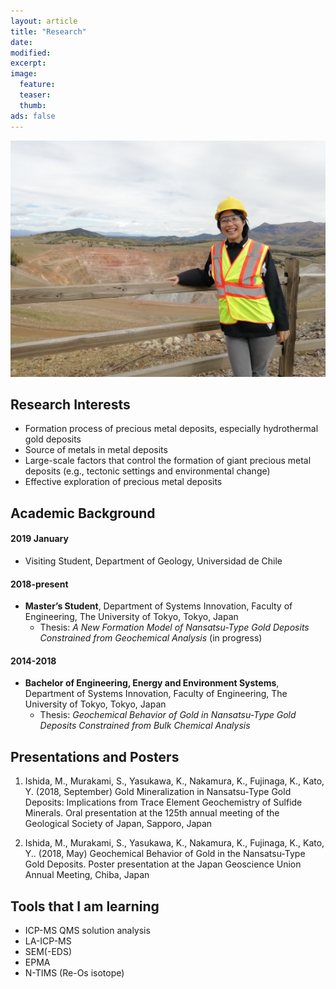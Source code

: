 ```yaml
---
layout: article
title: "Research"
date:
modified:
excerpt:
image:
  feature:
  teaser:
  thumb:
ads: false
---
```


![No images](/images/about.jpg)

## Research Interests

* Formation process of precious metal deposits, especially hydrothermal gold deposits
* Source of metals in metal deposits
* Large-scale factors that control the formation of giant precious metal deposits (e.g., tectonic settings and environmental change)
* Effective exploration of precious metal deposits

## Academic Background

#### 2019 January
* Visiting Student, Department of Geology, Universidad de Chile

#### 2018-present
* **Master’s Student**, Department of Systems Innovation, Faculty of Engineering, The University of Tokyo, Tokyo, Japan
  * Thesis: *A New Formation Model of Nansatsu-Type Gold Deposits Constrained from Geochemical Analysis* (in progress)


#### 2014-2018
* **Bachelor of Engineering, Energy and Environment Systems**, Department of Systems Innovation, Faculty of Engineering, The University of Tokyo, Tokyo, Japan
  * Thesis: *Geochemical Behavior of Gold in Nansatsu-Type Gold Deposits Constrained from Bulk Chemical Analysis*


## Presentations and Posters

1. Ishida, M., Murakami, S., Yasukawa, K., Nakamura, K., Fujinaga, K., Kato, Y. (2018, September) Gold Mineralization in Nansatsu-Type Gold Deposits: Implications from Trace Element Geochemistry of Sulfide Minerals. Oral presentation at the 125th annual meeting of the Geological Society of Japan, Sapporo, Japan

2. Ishida, M., Murakami, S., Yasukawa, K., Nakamura, K., Fujinaga, K., Kato, Y.. (2018, May) Geochemical Behavior of Gold in the Nansatsu-Type Gold Deposits. Poster presentation at the Japan Geoscience Union Annual Meeting, Chiba, Japan


## Tools that I am learning
* ICP-MS QMS solution analysis
* LA-ICP-MS
* SEM(-EDS)
* EPMA
* N-TIMS (Re-Os isotope)

